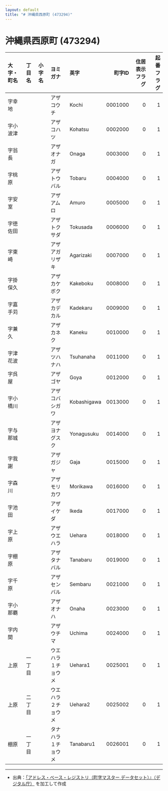 ```yaml
---
layout: default
title: "# 沖縄県西原町 (473294)"
---
```


# 沖縄県西原町 (473294)

| 大字・町名 | 丁目名 | 小字名 | ヨミガナ | 英字 | 町字ID | 住居表示フラグ | 起番フラグ |
|:--------|:------|:------|:-----------------|:---------------------|--------:|----------:|--------:|
| 字幸地 |  |  | アザコウチ | Kochi | 0001000 | 0 | 1 |
| 字小波津 |  |  | アザコハツ | Kohatsu | 0002000 | 0 | 1 |
| 字翁長 |  |  | アザオナガ | Onaga | 0003000 | 0 | 1 |
| 字桃原 |  |  | アザトウバル | Tobaru | 0004000 | 0 | 1 |
| 字安室 |  |  | アザアムロ | Amuro | 0005000 | 0 | 1 |
| 字徳佐田 |  |  | アザトクサダ | Tokusada | 0006000 | 0 | 1 |
| 字東崎 |  |  | アザアガリザキ | Agarizaki | 0007000 | 0 | 1 |
| 字掛保久 |  |  | アザカケボク | Kakeboku | 0008000 | 0 | 1 |
| 字嘉手苅 |  |  | アザカデカル | Kadekaru | 0009000 | 0 | 1 |
| 字兼久 |  |  | アザカネク | Kaneku | 0010000 | 0 | 1 |
| 字津花波 |  |  | アザツハナハ | Tsuhanaha | 0011000 | 0 | 1 |
| 字呉屋 |  |  | アザゴヤ | Goya | 0012000 | 0 | 1 |
| 字小橋川 |  |  | アザコバシガワ | Kobashigawa | 0013000 | 0 | 1 |
| 字与那城 |  |  | アザヨナグスク | Yonagusuku | 0014000 | 0 | 1 |
| 字我謝 |  |  | アザガジャ | Gaja | 0015000 | 0 | 1 |
| 字森川 |  |  | アザモリカワ | Morikawa | 0016000 | 0 | 1 |
| 字池田 |  |  | アザイケダ | Ikeda | 0017000 | 0 | 1 |
| 字上原 |  |  | アザウエハラ | Uehara | 0018000 | 0 | 1 |
| 字棚原 |  |  | アザタナバル | Tanabaru | 0019000 | 0 | 1 |
| 字千原 |  |  | アザセンバル | Sembaru | 0021000 | 0 | 1 |
| 字小那覇 |  |  | アザオナハ | Onaha | 0023000 | 0 | 1 |
| 字内間 |  |  | アザウチマ | Uchima | 0024000 | 0 | 1 |
| 上原 | 一丁目 |  | ウエハラ１チョウメ | Uehara1 | 0025001 | 0 | 1 |
| 上原 | 二丁目 |  | ウエハラ２チョウメ | Uehara2 | 0025002 | 0 | 1 |
| 棚原 | 一丁目 |  | タナハラ１チョウメ | Tanabaru1 | 0026001 | 0 | 1 |

---

- 出典：[「アドレス・ベース・レジストリ（町字マスター データセット）』（デジタル庁）](https://www.digital.go.jp/policies/base_registry_address/) を加工して作成